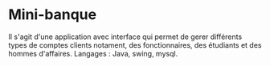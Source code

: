 # Mini-banque
Il s'agit d'une application avec interface qui permet de gerer différents types de comptes clients notament, des fonctionnaires, des étudiants et des hommes d'affaires.
Langages : Java, swing, mysql.
